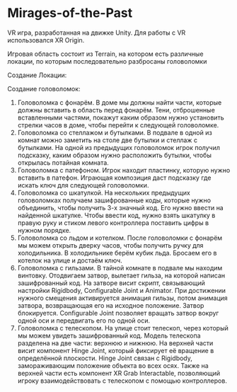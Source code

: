 # Mirages-of-the-Past

VR игра, разработанная на движке Unity. Для работы с VR использовался XR Origin.

Игровая область состоит из Terrain, на котором есть различные локации, по которым последовательно разбросаны головоломки

Создание Локации:



Создание головоломок:

1. Головоломка с фонарём. В доме мы должны найти части, которые должны вставить в область перед фонарём. Тени, отброшенные вставленными частями, покажут каким образом нужно установить стрелки часов в доме, чтобы перейти к следующей головоломке.
2. Головоломка со стеллажом и бутылками. В подвале в одной из комнат можно заметить на столе две бутылки и стеллаж с бутылками. На одной из предыдущих головоломок игрок получил подсказку, каким образом нужно расположить бутылки, чтобы открылась потайная комната.
3. Головоломка с патефоном. Игрок находит пластинку, которую нужно вставить в патефон. Играющая композиция даст подсказку где искать ключ для следующей головоломки.
4. Головоломка со шкатулкой. На нескольких предыдущих головоломках получаем зашифрованные коды, которые нужно объединить, чтобы получить 3-х значный код. Его нужно ввести на найденной шкатулке. Чтобы ввести код, нужно взять шкатулку в правую руку и стиком левого контроллера поставить цифры в нужном порядке.
5. Головоломка со льдом и котелком. После головоломки с фонарём мы можем открыть дверку часов, чтобы получить ручку для холодильника. В холодильнике берём кубик льда. Бросаем его в котелок на улице и достаём ключ.
6. Головоломка с гильзами. В тайной комнате в подвале мы находим винтовку. Отодвигаем затвор, вылетает гильза, на которой написан зашифрованный код. На затворе висит скрипт, связывающий настройки Rigidbody, Configurable Joint и Animator. При достижении нужного смещения активируется анимация гильзы, потом анимация затвора, возвращающая его на исходное положение. Затвор блокируется. Configurable Joint позволяет вращать затвор вокруг одной оси и передвигать его по одной оси.
7. Головоломка с телескопом. На улице стоит телескоп, через который мы можем увидеть зашифрованный код. Модель телескопа разделена на две части: верхнюю и нижнюю. На верхней части висит компонент Hinge Joint, который фиксирует её вращение в определённой плоскости. Hinge Joint связан с Rigidbody, замораживающим положение объекта во всех осях. Также на верхней части есть компонент XR Grab Interactable, позволяющий игроку взаимодействовать с телескопом с помощью контроллеров. 
